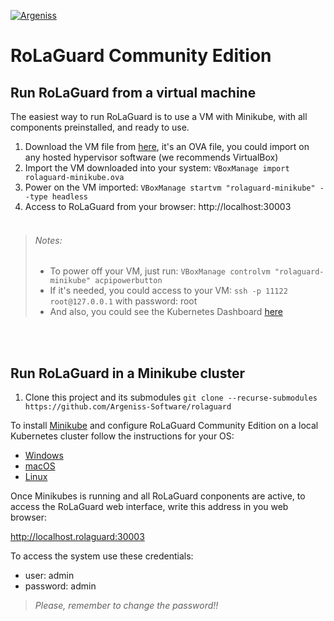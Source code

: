 [![Argeniss](https://media-exp1.licdn.com/dms/image/C4E0BAQECczwxIh_lPg/company-logo_200_200/0?e=1593043200&v=beta&t=6L_SOvjBESf5QRyxgCznlBMmo-gPkq-4f1bhtEmID7U)](https://argeniss.com/)

# RoLaGuard Community Edition

## Run RoLaGuard from a virtual machine

The easiest way to run RoLaGuard is to use a VM with Minikube, with all components preinstalled, and ready to use.
1. Download the VM file from [here](https://rolaguard-community.s3-us-west-2.amazonaws.com/ova/rolaguard-minikube_20200418.ova), it's an OVA file, you could import on any hosted hypervisor software (we recommends VirtualBox)
1. Import the VM downloaded into your system: `VBoxManage import rolaguard-minikube.ova`
1. Power on the VM imported: `VBoxManage startvm "rolaguard-minikube" --type headless`
1. Access to RoLaGuard from your browser: http://localhost:30003 
<br><br>

>###### Notes:
>* To power off your VM, just run: `VBoxManage controlvm "rolaguard-minikube" acpipowerbutton`
>* If it's needed, you could access to your VM: `ssh -p 11122 root@127.0.0.1` with password: root
>* And also, you could see the Kubernetes Dashboard [here](http://127.0.0.1:8001/api/v1/namespaces/kubernetes-dashboard/services/http:kubernetes-dashboard:/proxy/)
 

<br><br>
## Run RoLaGuard in a Minikube cluster
1. Clone this project and its submodules `git clone --recurse-submodules https://github.com/Argeniss-Software/rolaguard`

To install [Minikube](https://minikube.sigs.k8s.io/) and configure RoLaGuard Community Edition on a local Kubernetes cluster follow the instructions for your OS:

* [Windows](./minikube/scripts/windows/README.md)
* [macOS](./minikube/scripts/mac/README.md)
* [Linux](./minikube/scripts/linux/README.md)

Once Minikubes is running and all RoLaGuard conponents are active, to access the RoLaGuard web interface, write this address in you web browser:

http://localhost.rolaguard:30003

To access the system use these credentials:

* user: admin
* password: admin

> _Please, remember to change the password!!_

